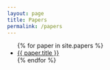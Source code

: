 ```yaml
---
layout: page
title: Papers
permalink: /papers
---
```


<div class="papers">
    <ul>
        {% for paper in site.papers %}
            <li><a href="{{ paper.url }}">{{ paper.title }}</a></li>
        {% endfor %}
    </ul>
</div>
